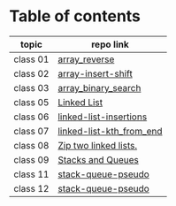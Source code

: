 # Table of contents
 | topic    | repo link                                                                                                                        |
|----------|----------------------------------------------------------------------------------------------------------------------------------|
| class 01 | [array_reverse](https://github.com/Yousef-010/data-structures-and-algorithms/blob/main/array-reverse/README.md)                  |
 | class 02 | [array-insert-shift](https://github.com/Yousef-010/data-structures-and-algorithms/blob/main/array_insert_shift/README.md)        |
 | class 03 | [array_binary_search](https://github.com/Yousef-010/data-structures-and-algorithms/blob/main/array_binary_search/README.md)      |
 | class 05 | [Linked List](https://github.com/Yousef-010/data-structures-and-algorithms/blob/main/linked_list/README.md)                      |
 | class 06 | [linked-list-insertions](https://github.com/Yousef-010/data-structures-and-algorithms/blob/main/linked_list/README.md)           |
 | class 07 | [linked-list-kth_from_end](https://github.com/Yousef-010/data-structures-and-algorithms/blob/main/linked_list/README.md)         |
 | class 08 | [Zip two linked lists.](https://github.com/Yousef-010/data-structures-and-algorithms/blob/main/challengs/linkedList_zip/README.md) |
 | class 09 | [Stacks and Queues](https://github.com/Yousef-010/data-structures-and-algorithms/blob/main/stack_and_queue/README.md)            |
 | class 11 | [stack-queue-pseudo](https://github.com/Yousef-010/data-structures-and-algorithms/blob/main/challengs/stack_queue_pseudo/README.md)           |
 | class 12 | [stack-queue-pseudo](https://github.com/Yousef-010/data-structures-and-algorithms/blob/main/challengs/stack_queue_animal_shelter/README.md)           |
